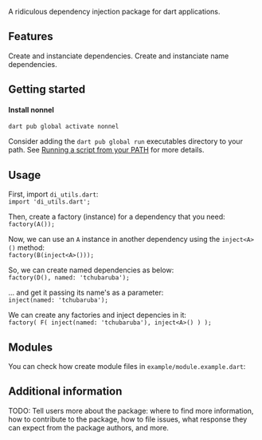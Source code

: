 A ridiculous dependency injection package for dart applications.

## Features
Create and instanciate dependencies.
Create and instanciate name dependencies.

## Getting started

#### Install nonnel

    dart pub global activate nonnel

Consider adding the `dart pub global run` executables directory to your path.
See
[Running a script from your PATH](https://dart.dev/tools/pub/cmd/pub-global#running-a-script-from-your-path)
for more details.

## Usage
First, import `di_utils.dart`:<br /> 
`import 'di_utils.dart';`

Then, create a factory (instance) for a dependency that you need:<br />
`factory(A());`

Now, we can use an `A` instance in another dependency using the `inject<A>()` method:<br />
`factory(B(inject<A>()));`

So, we can create named dependencies as below:<br />
`factory(D(), named: 'tchubaruba');`

... and get it passing its name's as a parameter:<br />
`inject(named: 'tchubaruba');`

 We can create any factories and inject depencies in it: <br />
  `factory(
    F(
      inject(named: 'tchubaruba'),
      inject<A>()
    )
  );`

## Modules
You can check how create module files in `example/module.example.dart`: 

## Additional information
TODO: Tell users more about the package: where to find more information, how to 
contribute to the package, how to file issues, what response they can expect 
from the package authors, and more.